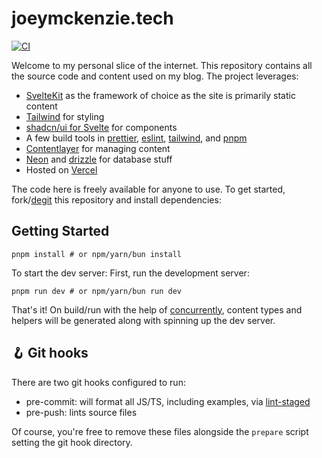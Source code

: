 # joeymckenzie.tech

[![CI](https://github.com/JoeyMckenzie/joey-mckenzie-tech/actions/workflows/ci.yml/badge.svg)](https://github.com/JoeyMckenzie/joey-mckenzie-tech/actions/workflows/ci.yml)

Welcome to my personal slice of the internet. This repository contains all the source code and content used on my blog.
The
project leverages:

- [SvelteKit](https://kit.svelte.dev) as the framework of choice as the site is primarily static content
- [Tailwind](https://tailwindcss.com) for styling
- [shadcn/ui for Svelte](https://www.shadcn-svelte.com) for components
- A few build tools
  in [prettier](https://prettier.io/), [eslint](https://eslint.org/), [tailwind](https://tailwindcss.com),
  and [pnpm](pnpm.io)
- [Contentlayer](https://contentlayer.dev/) for managing content
- [Neon](https://neon.tech) and [drizzle](https://orm.drizzle.team/) for database stuff
- Hosted on [Vercel](https://vercel.com)

The code here is freely available for anyone to use. To get started, fork/[degit](https://github.com/Rich-Harris/degit)
this repository and install dependencies:

## Getting Started

```shell
pnpm install # or npm/yarn/bun install
```

To start the dev server:
First, run the development server:

```shell
pnpm run dev # or npm/yarn/bun run dev
```

That's it! On build/run with the help of [concurrently](https://www.npmjs.com/package/concurrently), content types and
helpers will be generated along with spinning up the dev server.

## 🪝 Git hooks

There are two git hooks configured to run:

- pre-commit: will format all JS/TS, including examples, via [lint-staged](https://www.npmjs.com/package/lint-staged)
- pre-push: lints source files

Of course, you're free to remove these files alongside the `prepare` script setting the git hook directory.
